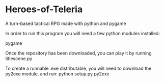 # Heroes-of-Teleria
A turn-based tactical RPG made with python and pygame

In order to run this program you will need a few python modules installed:

pygame


Once the repository has been downloaded, you can play it by running titlescene.py

To create a runnable .exe distributable, you will need to download the py2exe module, and run: 
python setup.py py2exe
